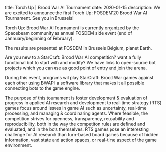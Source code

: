title: Torch Up | Brood War AI Tournament
date: 2020-01-15
description: We are excited to announce the first Torch Up: FOSDEM'20 Brood War AI Tournament. See you in Brussels!

Torch Up: Brood War AI Tournament is currently organized by the Spacebeam community as annual FOSDEM side event (end of Jannuary/beginning of February).

The results are presented at FOSDEM in Brussels Belgium, planet Earth.

Are you new to a StarCraft: Brood War AI competition? want a fully functional bot to start with and modify? We have links to open-source bot projects which you can use as good point of entry and join the arena.

During this event, programs wil play StarCraft: Brood War games against each other using BWAPI, a software library that makes it all possible connecting bots to the game engine.

The purpose of this tournament is foster development & evaluation of progress in applied AI research and development to real-time strategy (RTS) games focus around issues in game AI such as uncertainty, real-time processing, and managing & coordinaring agents. Where feasible, the competition strives for openness, transparency, reusability and reproducibility, both in the way the competiton rules are defined and evaluated, and in the bots themselves. RTS games pose an interesting challenge for AI research than turn-based board games because of hidden information, vast state and action spaces, or real-time aspect of the game environment. 

